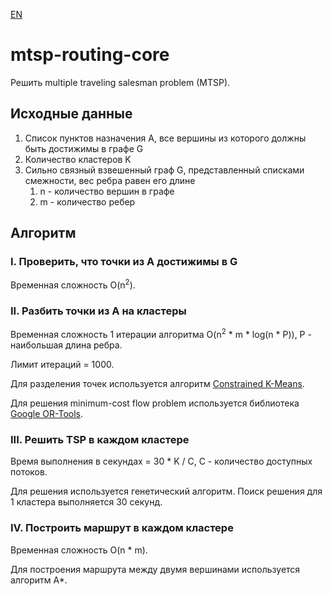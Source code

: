 [EN](README.md)

# mtsp-routing-core

Решить multiple traveling salesman problem (MTSP).

## Исходные данные
1. Список пунктов назначения A, все вершины из которого должны быть достижимы в графе G
2. Количество кластеров K
3. Сильно связный взвешенный граф G, представленный списками смежности, вес ребра равен его длине
   1. n - количество вершин в графе
   2. m - количество ребер

## Алгоритм

### I. Проверить, что точки из A достижимы в G
Временная сложность O(n<sup>2</sup>).

### II. Разбить точки из A на кластеры
Временная сложность 1 итерации алгоритма O(n<sup>2</sup> * m * log(n * P)), P - наибольшая длина ребра.

Лимит итераций = 1000.

Для разделения точек используется алгоритм
[Constrained K-Means](https://www.microsoft.com/en-us/research/wp-content/uploads/2016/02/tr-2000-65.pdf).

Для решения minimum-cost flow problem используется библиотека
[Google OR-Tools](https://developers.google.com/optimization/flow/mincostflow).

### III. Решить TSP в каждом кластере

Время выполнения в секундах = 30 * K / C, C - количество доступных потоков.

Для решения используется генетический алгоритм. Поиск решения для 1 кластера выполняется 30 секунд.

### IV. Построить маршрут в каждом кластере

Временная сложность O(n * m).

Для построения маршрута между двумя вершинами используется алгоритм A*.
